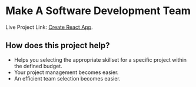# Make A Software Development Team

Live Project Link: [Create React App](https://make-a-devs-team.netlify.app/).

## How does this project help?

- Helps you selecting the appropriate skillset for a specific project within the defined budget.
- Your project management becomes easier.
- An efficient team selection becomes easier.
